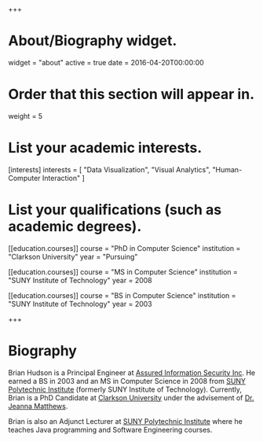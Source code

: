 +++
# About/Biography widget.
widget = "about"
active = true
date = 2016-04-20T00:00:00

# Order that this section will appear in.
weight = 5

# List your academic interests.
[interests]
  interests = [
    "Data Visualization",
    "Visual Analytics",
    "Human-Computer Interaction"
  ]

# List your qualifications (such as academic degrees).
[[education.courses]]
  course = "PhD in Computer Science"
  institution = "Clarkson University"
  year = "Pursuing"

[[education.courses]]
  course = "MS in Computer Science"
  institution = "SUNY Institute of Technology"
  year = 2008

[[education.courses]]
  course = "BS in Computer Science"
  institution = "SUNY Institute of Technology"
  year = 2003
 
+++

# Biography

Brian Hudson is a Principal Engineer at [Assured Information Security Inc](https://ainfosec.com). He earned a BS in 2003 and an MS in Computer Science in 2008 from [SUNY Polytechnic Institute](https://sunypi.edu) (formerly SUNY Institute of Technology). Currently, Brian is a PhD Candidate at [Clarkson University](https://clarkson.edu) under the advisement of [Dr. Jeanna Matthews](http://people.clarkson.edu/~jmatthew/).

Brian is also an Adjunct Lecturer at [SUNY Polytechnic Institute](https://sunypi.edu) where he teaches Java programming and Software Engineering courses.

